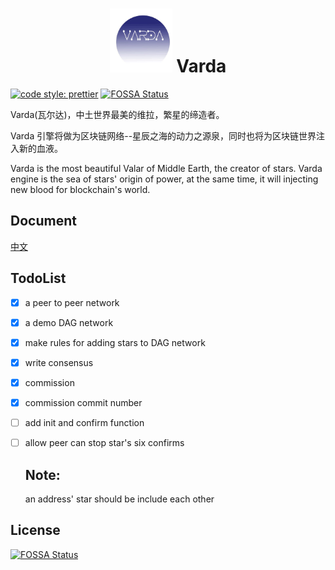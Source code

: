 <h1 align=center><img src="./src/images/logo.jpeg" width=100/> Varda </h1>

[![code style: prettier](https://img.shields.io/badge/code_style-prettier-ff69b4.svg?style=flat-square)](https://github.com/prettier/prettier)
[![FOSSA Status](https://app.fossa.io/api/projects/git%2Bgithub.com%2FVardaIO%2Fvarda.svg?type=shield)](https://app.fossa.io/projects/git%2Bgithub.com%2FVardaIO%2Fvarda?ref=badge_shield)

Varda(瓦尔达)，中土世界最美的维拉，繁星的缔造者。

Varda 引擎将做为区块链网络--星辰之海的动力之源泉，同时也将为区块链世界注入新的血液。

Varda is the most beautiful Valar of Middle Earth, the creator of stars.
Varda engine is the sea of stars' origin of power, at the same time, it will injecting new blood for blockchain's world.

## Document
[中文](https://github.com/VardaIO/varda/blob/master/docs/zh-cn/README.md)


## TodoList

* [x] a peer to peer network
* [x] a demo DAG network
* [x] make rules for adding stars to DAG network
* [x] write consensus
* [x] commission
* [x] commission commit number
* [ ] add init and confirm function
* [ ] allow peer can stop star's six confirms

  ## Note:

  an address' star should be include each other


## License
[![FOSSA Status](https://app.fossa.io/api/projects/git%2Bgithub.com%2FVardaIO%2Fvarda.svg?type=large)](https://app.fossa.io/projects/git%2Bgithub.com%2FVardaIO%2Fvarda?ref=badge_large)